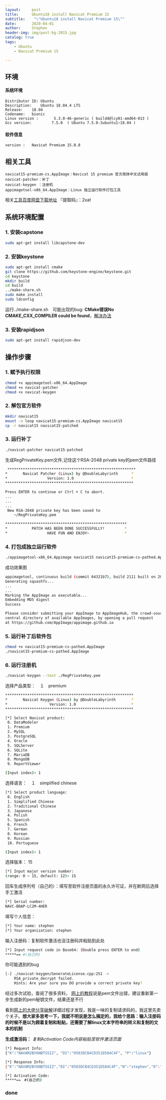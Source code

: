 ```yaml
---
layout:     post
title:      Ubuntu18 install Navicat Premium 15
subtitle:    "\"Ubuntu18 install Navicat Premium 15\""
date:       2020-04-01
author:     Stephen
header-img: img/post-bg-2015.jpg
catalog: true
tags:
    - Ubuntu
    - Navicat Premium 15

---
```


## 环境
#### 系统环境
```text
Distributor ID:	Ubuntu
Description:	Ubuntu 18.04.4 LTS
Release:	18.04
Codename:	bionic
Linux version :       5.3.0-46-generic ( buildd@lcy01-amd64-013 ) 
Gcc version:         7.5.0  ( Ubuntu 7.5.0-3ubuntu1~18.04 )
```

#### 软件信息
```text
version : 	Navicat Premium 15.0.8
```

## 相关工具
```text
navicat15-premium-cs.AppImage：Navicat 15 premium 官方简体中文试用版
navicat-patcher：补丁
navicat-keygen ：注册机
appimagetool-x86_64.AppImage：Linux 独立运行软件打包工具
```
相关[工具百度网盘下载地址](https://pan.baidu.com/s/1u01pL0Fz7A0L1sfvU6_ZHg#list/path=%2F) 『提取码』：2xat

## 系统环境配置
### 1.  安装capstone

```sh
sudo apt-get install libcapstone-dev
```
### 2.  安装keystone
```sh
sudo apt-get install cmake
git clone https://github.com/keystone-engine/keystone.git
cd keystone
mkdir build
cd build
../make-share.sh
sudo make install
sudo ldconfig
```
运行../make-share.sh　可能出现的bug: **CMake错误No CMAKE_CXX_COMPILER could be found**，[解决办法](https://vinming.github.io/2020/04/02/CMAKE_CXX_COMPILER_Err_/)
### 3.   安装rapidjson
```sh
sudo apt-get install rapidjson-dev
```
## 操作步骤
### 1.  赋予执行权限
```sh
chmod +x appimagetool-x86_64.AppImage
chmod +x navicat-patcher
chmod +x navicat-keygen
```
### 2.  解包官方软件
```sh
mkdir navicat15
mount -o loop navicat15-premium-cs.AppImage navicat15
cp -r navicat15 navicat15-patched
```

### 3.  运行补丁
```sh
./navicat-patcher navicat15-patched
```
生成RegPrivateKey.pem文件,记住这个RSA-2048 private key的pem文件路径

```sh
 **********************************************************
*       Navicat Patcher (Linux) by @DoubleLabyrinth      *
*                  Version: 1.0                          *
**********************************************************

Press ENTER to continue or Ctrl + C to abort.
...
...
...
 New RSA-2048 private key has been saved to
    ~/RegPrivateKey.pem

*******************************************************
*           PATCH HAS BEEN DONE SUCCESSFULLY!         *
*                  HAVE FUN AND ENJOY~                *

```



### 4.  打包成独立运行软件

```sh
./appimagetool-x86_64.Appimage navicat15 navicat15-premium-cs-pathed.AppImage
```
成功效果图
```sh
appimagetool, continuous build (commit 64321b7), build 2111 built on 2019-11-23 22:20:53 UTC
Generating squashfs...
...
...
Marking the AppImage as executable...
Embedding MD5 digest
Success

Please consider submitting your AppImage to AppImageHub, the crowd-sourced
central directory of available AppImages, by opening a pull request
at https://github.com/AppImage/appimage.github.io

```
### 5.  运行补丁后软件包
```sh
chmod +x navicat15-premium-cs-pathed.AppImage
./navicat15-premium-cs-pathed.AppImage
```
### 6.  运行注册机

```sh
./navicat-keygen --text ./RegPrivateKey.pem 
```
选择产品类型：　１　premium
```sh
**********************************************************
*       Navicat Keygen (Linux) by @DoubleLabyrinth       *
*                   Version: 1.0                         *
**********************************************************

[*] Select Navicat product:
 0. DataModeler
 1. Premium
 2. MySQL
 3. PostgreSQL
 4. Oracle
 5. SQLServer
 6. SQLite
 7. MariaDB
 8. MongoDB
 9. ReportViewer

(Input index)> 1

```
选择语言：　１　simplified chinese
```sh
[*] Select product language:
 0. English
 1. Simplified Chinese
 2. Traditional Chinese
 3. Japanese
 4. Polish
 5. Spanish
 6. French
 7. German
 8. Korean
 9. Russian
 10. Portuguese

(Input index)> 1

```
选择版本： 15
```sh
[*] Input major version number:
(range: 0 ~ 15, default: 12)> 15
```
回车生成序列号（自己的）：填写至软件注册页面的永久许可证，并在断网后选择手工激活
```sh
[*] Serial number:
NAVC-BDAP-LC2M-4HER
```
填写个人信息：
```sh
[*] Your name: stephen
[*] Your organization: stephen

```
输入注册码：复制软件激活也没注册码并粘贴到此处
```sh
[*] Input request code in Base64: (Double press ENTER to end)
*****== #(自己的)
```

你可能遇到的bug
```sh
[-] ./navicat-keygen/GenerateLicense.cpp:251 ->
    RSA_private_decrypt failed.
    Hints: Are your sure you DO provide a correct private key?
```
经过多次试验，查阅了很多资料，
	[网上的教程](https://www.cnblogs.com/miketian/p/11898510.html)说是pem文件出错，建议重新第一步生成新的pem秘钥文件，结果还是不行

看到[网上的大佬分享破解](https://www.liangzl.com/get-article-detail-164367.html)详细过程才发现，我是一味的复制请求码的，我这里先卖个关子。**想大家多思考一下，我就不明说是怎么搞定的，我给个思路：输入注册码的时候不是以为顾着复制和粘贴，还需要了解linux文本字符串的转义和复制的文本的机制**

**生成激活码：** *复制Activation Code内容粘贴至软件激活页面*

```sh
[*] Request Info:
{"K":"NAVAM2BY6NBTSSIZ", "DI":"0503DCB4CD351D584C4F", "P":"linux"}

[*] Response Info:
{"K":"NAVAM2BY6NBTSSIZ","DI":"0503DCB4CD351D584C4F","N":"stephen","O":"stephen","T":1586485590}

[*] Activation Code:
*****==　#(自己的)

```

### done